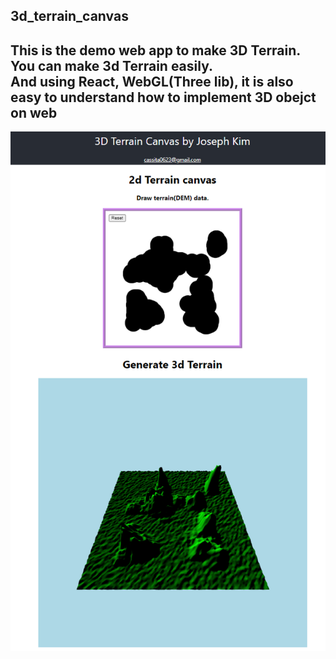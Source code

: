 ## 3d_terrain_canvas
## This is the demo web app to make 3D Terrain.<br>You can make 3d Terrain easily.<br>And using React, WebGL(Three lib), it is also easy to understand how to implement 3D obejct on web

![Demo Image](./public/demoImg.png "3D Terrain Demo Image")
